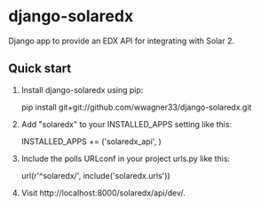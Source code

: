 django-solaredx
===============

Django app to provide an EDX API for integrating with Solar 2.

Quick start
-----------

1. Install django-solaredx using pip:

    pip install git+git://github.com/wwagner33/django-solaredx.git

2. Add "solaredx" to your INSTALLED_APPS setting like this:

    INSTALLED_APPS += ('solaredx_api', )

3. Include the polls URLconf in your project urls.py like this:

    url(r'^solaredx/', include('solaredx.urls'))

4. Visit http://localhost:8000/solaredx/api/dev/.